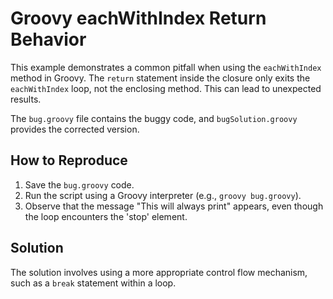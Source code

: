 # Groovy eachWithIndex Return Behavior

This example demonstrates a common pitfall when using the `eachWithIndex` method in Groovy.  The `return` statement inside the closure only exits the `eachWithIndex` loop, not the enclosing method.  This can lead to unexpected results.

The `bug.groovy` file contains the buggy code, and `bugSolution.groovy` provides the corrected version.

## How to Reproduce
1. Save the `bug.groovy` code.
2. Run the script using a Groovy interpreter (e.g., `groovy bug.groovy`).
3. Observe that the message "This will always print" appears, even though the loop encounters the 'stop' element.

## Solution
The solution involves using a more appropriate control flow mechanism, such as a `break` statement within a loop.